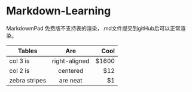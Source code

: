 # Markdown-Learning

MarkdowmPad 免费版不支持表的渲染，.md文件提交到gitHub后可以正常渲染。  

| Tables        | Are           | Cool  |
| ------------- |:-------------:| -----:|
| col 3 is      | right-aligned | $1600 |
| col 2 is      | centered      |   $12 |
| zebra stripes | are neat      |    $1 |


